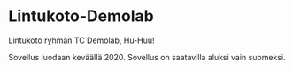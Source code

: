 # Lintukoto-Demolab
Lintukoto ryhmän TC Demolab,
Hu-Huu!

Sovellus luodaan keväällä 2020.
Sovellus on saatavilla aluksi vain suomeksi.
